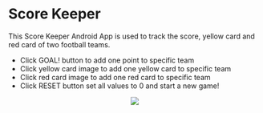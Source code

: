 <h1> Score Keeper </h1>
<p>
This Score Keeper Android App is used to track the score, yellow card and red card of two football teams.
	<ul>
		<li>Click GOAL! button to add one point to specific team </li>
		<li>Click yellow card image to add one yellow card to specific team </li>
		<li>Click red card image to add one red card to specific team </li>
		<li>Click RESET button set all values to 0 and start a new game! </li>
	</ul>
</p>
<p align="center">
  <img src = "ScoreKeeperUI.png"/>
</p>
